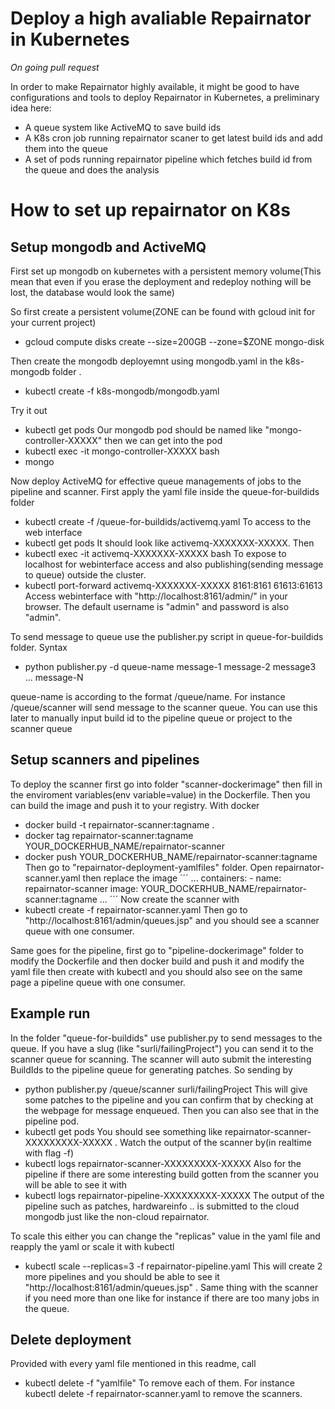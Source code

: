 # Deploy a high avaliable Repairnator in Kubernetes

*On going pull request*

In order to make Repairnator highly available, it might be good to have configurations and tools to deploy Repairnator in Kubernetes, a preliminary idea here:

- A queue system like ActiveMQ to save build ids
- A K8s cron job running repairnator scaner to get latest build ids and add them into the queue
- A set of pods running repairnator pipeline which fetches build id from the queue and does the analysis

# How to set up repairnator on K8s

## Setup mongodb and ActiveMQ
First set up mongodb on kubernetes with a persistent memory volume(This mean that even if you erase the deployment and redeploy nothing will be lost, the database would look the same)

So first create a persistent volume(ZONE can be found with gcloud init for your current project)
* gcloud compute disks create --size=200GB --zone=$ZONE mongo-disk

Then create the mongodb deployemnt using mongodb.yaml in the k8s-mongodb folder .

* kubectl create -f k8s-mongodb/mongodb.yaml

Try it out
* kubectl get pods 
Our mongodb pod should be named like "mongo-controller-XXXXX" then we can get into the pod 
* kubectl exec -it mongo-controller-XXXXX bash
* mongo

Now deploy ActiveMQ for effective queue managements of jobs to the pipeline and scanner. First apply the yaml file inside the queue-for-buildids folder
* kubectl create -f /queue-for-buildids/activemq.yaml
To access to the web interface
* kubectl get pods 
It should look like activemq-XXXXXXX-XXXXX. Then 
* kubectl exec -it activemq-XXXXXXX-XXXXX bash
To expose to localhost for webinterface access and also publishing(sending message to queue) outside the cluster. 
* kubectl port-forward activemq-XXXXXXX-XXXXX 8161:8161 61613:61613
Access webinterface with "http://localhost:8161/admin/" in your browser. The default username is "admin" and password is also "admin".

To send message to queue use the publisher.py script in queue-for-buildids folder. Syntax
* python publisher.py -d queue-name message-1 message-2 message3 ... message-N

queue-name is according to the format /queue/name. For instance /queue/scanner will send message to the scanner queue.
You can use this later to manually input build id to the pipeline queue or project to the scanner queue

## Setup scanners and pipelines

To deploy the scanner first go into folder "scanner-dockerimage" then fill in the enviroment variables(env variable=value) in the Dockerfile. Then you can build the image and push it to your registry. With docker 
* docker build -t repairnator-scanner:tagname .
* docker tag repairnator-scanner:tagname YOUR_DOCKERHUB_NAME/repairnator-scanner
* docker push YOUR_DOCKERHUB_NAME/repairnator-scanner:tagname
Then go to "repairnator-deployment-yamlfiles" folder. Open repairnator-scanner.yaml then replace the image 
´´´
...
	containers:
      - name: repairnator-scanner
        image: YOUR_DOCKERHUB_NAME/repairnator-scanner:tagname
...
´´´
Now create the scanner with 
* kubectl create -f repairnator-scanner.yaml
Then go to "http://localhost:8161/admin/queues.jsp" and you should see a scanner queue with one consumer.

Same goes for the pipeline, first go to "pipeline-dockerimage" folder to modify the Dockerfile and then docker build and push it and modify the yaml file then create with kubectl and you should also see on the same page a pipeline queue with one consumer.

## Example run
In the folder "queue-for-buildids" use publisher.py to send messages to the queue. If you have a slug (like "surli/failingProject") you can send it to the scanner queue for scanning. The scanner will auto submit the interesting BuildIds to the pipeline queue for generating patches. So sending by
* python publisher.py /queue/scanner surli/failingProject
This will give some patches to the pipeline and you can confirm that by checking at the webpage for message enqueued. Then you can also see that in the pipeline pod. 
* kubectl get pods
You should see something like repairnator-scanner-XXXXXXXXX-XXXXX . Watch the output of the scanner by(in realtime with flag -f)
* kubectl logs repairnator-scanner-XXXXXXXXX-XXXXX
Also for the pipeline if there are some interesting build gotten from the scanner you will be able to see it with 
* kubectl logs repairnator-pipeline-XXXXXXXXX-XXXXX
The output of the pipeline such as patches, hardwareinfo .. is submitted to the cloud mongodb just like the non-cloud repairnator.

To scale this either you can change the "replicas" value in the yaml file and reapply the yaml or scale it with kubectl
* kubectl scale --replicas=3 -f repairnator-pipeline.yaml
This will create 2 more pipelines and you should be able to see it "http://localhost:8161/admin/queues.jsp" . Same thing with the scanner if you need more than one like for instance if there are too many jobs in the queue.


## Delete deployment
Provided with every yaml file mentioned in this readme, call 
* kubectl delete -f "yamlfile" 
To remove each of them. For instance kubectl delete -f repairnator-scanner.yaml to remove the scanners. 


























